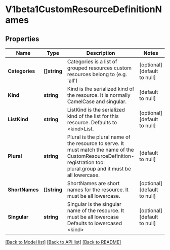 # V1beta1CustomResourceDefinitionNames

## Properties
Name | Type | Description | Notes
------------ | ------------- | ------------- | -------------
**Categories** | **[]string** | Categories is a list of grouped resources custom resources belong to (e.g. &#39;all&#39;) | [optional] [default to null]
**Kind** | **string** | Kind is the serialized kind of the resource.  It is normally CamelCase and singular. | [default to null]
**ListKind** | **string** | ListKind is the serialized kind of the list for this resource.  Defaults to &lt;kind&gt;List. | [optional] [default to null]
**Plural** | **string** | Plural is the plural name of the resource to serve.  It must match the name of the CustomResourceDefinition-registration too: plural.group and it must be all lowercase. | [default to null]
**ShortNames** | **[]string** | ShortNames are short names for the resource.  It must be all lowercase. | [optional] [default to null]
**Singular** | **string** | Singular is the singular name of the resource.  It must be all lowercase  Defaults to lowercased &lt;kind&gt; | [optional] [default to null]

[[Back to Model list]](../README.md#documentation-for-models) [[Back to API list]](../README.md#documentation-for-api-endpoints) [[Back to README]](../README.md)


